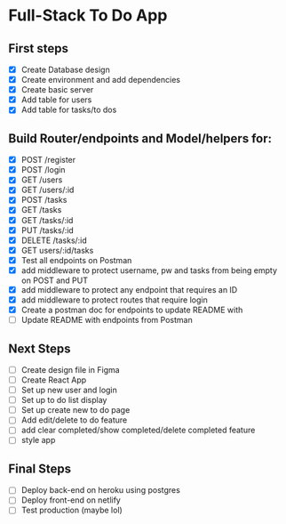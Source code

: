 # Full-Stack To Do App

## First steps

- [x] Create Database design
- [x] Create environment and add dependencies
- [x] Create basic server
- [x] Add table for users
- [x] Add table for tasks/to dos

## Build Router/endpoints and Model/helpers for:

- [x] POST /register
- [x] POST /login
- [x] GET /users
- [x] GET /users/:id
- [x] POST /tasks
- [x] GET /tasks
- [x] GET /tasks/:id
- [x] PUT /tasks/:id
- [x] DELETE /tasks/:id
- [x] GET users/:id/tasks
- [x] Test all endpoints on Postman
- [x] add middleware to protect username, pw and tasks from being empty on POST and PUT
- [x] add middleware to protect any endpoint that requires an ID
- [x] add middleware to protect routes that require login
- [x] Create a postman doc for endpoints to update README with
- [ ] Update README with endpoints from Postman

## Next Steps

- [ ] Create design file in Figma
- [ ] Create React App
- [ ] Set up new user and login
- [ ] Set up to do list display
- [ ] Set up create new to do page
- [ ] Add edit/delete to do feature
- [ ] add clear completed/show completed/delete completed feature
- [ ] style app

## Final Steps

- [ ] Deploy back-end on heroku using postgres
- [ ] Deploy front-end on netlify
- [ ] Test production (maybe lol)
